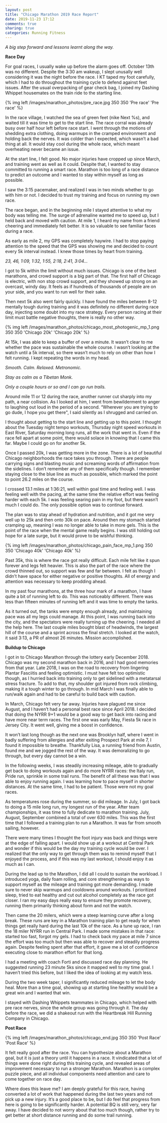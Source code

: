 ```yaml
---
layout: post
title: "Chicago Marathon 2019 Race Report"
date: 2019-11-23 17:12
comments: true
sharing: true
categories: Running Fitness
---
```


*A big step forward and lessons learnt along the way.*

**Race Day**

For goal races, I usually wake up before the alarm goes off. October 13th was no different. Despite the 3:30 am wakeup, I slept unusally well considering it was the night before the race. I KT taped my foot carefully, which I had to do throughout the training cycle to defend against feet issues. After the usual overpacking of gear check bag, I joined my Dashing Whippet housemates on the train ride to the starting line.

{% img left /images/marathon_photos/pre_race.jpg 350 350 'Pre race' 'Pre race' %}

In the race village, I watched the sea of green feet (nike Next %s), and waited till it was time to get to the start line. The race corral was already busy over half hour left before race start. I went through the motions of shedding extra clothing, doing warmups in the cramped environment and holding back the nerves. It was colder than I expected, which wasn’t a bad thing at all. It would stay cool during the whole race, which meant overheating never became an issue.

At the start line, I felt good. No major injuries have cropped up since March, and training went as well as it could. Despite that, I wanted to stay committed to running a smart race. Marathon is too long of a race distance to predict an outcome and I wanted to stay within myself as long as possible.

I saw the 3:15 pacemaker, and realized I was in two minds whether to go with him or not. I decided to trust my training and focus on running my own race.

The race began, and in the beginning mile I stayed attentive to what my body was telling me. The surge of adrenaline wanted me to speed up, but I held back and moved with caution. At mile 1, I heard my name from a friend cheering and immediately felt better. It is so valuable to see familiar faces during a race.

As early as mile 2, my GPS was completely haywire. I had to stop paying attention to the speed that the GPS was showing me and decided to count every 5k interval instead. I knew those times by heart from training.

*23, 46, 1:09, 1:32, 1:55, 2:18, 2:41, 3:04…*

I got to 5k within the limit without much issues. Chicago is one of the best marathons, and crowd support is a big part of that. The first half of Chicago is electric, with non stop crowd support, and they showed up strong on an overcast, windy day. It feels as if hundreds of thousands of people are on your side, and you want to run well for their sake.

Then next 5k also went fairly quickly. I have found the miles between 8-12 mentally tough during training and it was definitely no different during race day, injecting some doubt into my race strategy. Every person racing at their limit must battle negative thoughts, there is really no other way.

{% img left /images/marathon_photos/chicago_most_photogenic_mp_1.png 350 350 'Chicago 20k' 'Chicago 20k' %}

At 15k, I was able to keep a buffer of over a minute. It wasn’t clear to me whether the pace was sustainable the whole course. I wasn’t looking at the watch until a 5k interval, so there wasn’t much to rely on other than how I felt running. I kept repeating the words in my head.

*Smooth. Calm. Relaxed. Metronomic.*

*Stay as calm as a Tibetan Monk.*

*Only a couple hours or so and I can go run trails.*

Around mile 11 or 12 during the race, another runner cut sharply into my path, a near collision. As I looked at him, I went from bewilderment to anger to laughing out loud in the period of a second. “Wherever you are trying to go dude, I hope you get there", I said silently as I shrugged and carried on.

<!-- more -->

I thought about getting to the start line and getting up to this point. I thought about the Tuesday night tempo workouts, Thursday night speed workouts in East River, Saturday morning long runs, all the work that went in. Even if the race fell apart at some point, there would solace in knowing that I came this far. Maybe I could go on for another 5k.

Once I passed 20k, I was getting more in the zone. There is a lot of beautiful Chicago neighborhoods the race takes you through. There are people carrying signs and blasting music and screaming words of affirmation from the sidelines. I don’t remember any of them specifically though. I remember staying close to the blue line as much as possible, which marked the point to point 26.2 miles on the course.

I crossed 13.1 miles at 1:36:21, well within goal time and feeling well. I was feeling well with the pacing, at the same time the relative effort was feeling harder with each 5k. I was feeling searing pain in my foot, but there wasn’t much I could do. The only possible option was to continue forward.


The plan was to stay ahead of hydration and nutrition, and it got me very well up to 25k and then onto 30k on pace. Around then my stomach started cramping up, meaning I was no longer able to take in more gels. This is the point of the race when the mental game really begins. I was still holding out hope for a late surge, but it would prove to be wishful thinking.

{% img left /images/marathon_photos/chicago_pain_face_mp_1.png 350 350 'Chicago 40k' 'Chicago 40k' %}

Past 35k, this is where the race got really difficult. Each mile felt like it spun forever and legs felt heavier. This is also the part of the race where the crowd thinned out, so support was few and far between. I felt as though I didn’t have space for either negative or positive thoughts. All of energy and attention was necessary to keep prodding ahead.

In my past four marathons, at the three hour mark of a marathon, I have quite a bit of running left to do. This was noticeably different. There was less than fifteen minutes of running left and it was time to empty the tanks.

As it turned out, the tanks were empty enough already, and maintaining pace was all my legs could manage. At this point, I was running back into the city, and the spectators were really turning up the cheering. I needed all the help here. The last couple miles bought blast of headwinds, the largest hill of the course and a sprint across the final stretch. I looked at the watch, it said 3:13, a PR of almost 26 minutes. Mission accomplished.

**Buildup to Chicago**

I got in to Chicago Marathon through the lottery early December 2018. Chicago was my second marathon back in 2016, and I had good memories from that year. Late 2018, I was on the road to recovery from lingering Plantar Fasciitis and feeling optimistic. I must have felt too optimistic though, as I hurried back into training only to get sidelined with a metatarsal stress fracture. To add to that, my shoulder  got injured from rock climbing, making it a tough winter to go through. In mid March I was finally able to run/walk again and had to be careful to build back with caution.

In March, Chicago felt very far away. Injuries have plagued me since August, and I haven’t had a personal best race since April 2018. I decided that doing the NYRR 9+1 would be a good way to get back into racing and have more near term races. The first one was early May, Fiesta 5k race in Jersey City. It went well, giving me a boost in confidence.

It won’t last long though as the next one was Brooklyn half, where I went in badly suffering from allergies and after exiting Prospect Park at mile 7, I found it impossible to breathe. Thankfully Lisa, a running friend from Austin, found me and we jogged the rest of the way. It was demoralizing to go through, but every day cannot be a win.

In the following weeks, I was steadily increasing mileage, able to gradually get back to doing workouts again and do more NYRR races: the Italy run, Pride run, sprinkle in some trail runs. The benefit of all these was that I was able to enjoy running again. I was learning how to pace myself in shorter distances. At the same time, I had to be patient. Those were not my goal races.

As temperatures rose during the summer, so did mileage. In July, I got back to doing a 15 mile long run, my longest run of the year. After team championships, it was time to fully dedicate to marathon training. July, August, September combined a total of over 630 miles. This was the first time that I followed a training plan to run a Marathon. It was far from smooth sailing, however.

There were many times I thought the foot injury was back and things were at the edge of falling apart. I would show up at a workout at Central Park and wonder if this would be the day my training cycle would be over. I realized that the only way to get through them was to remind myself that I enjoyed the process, and if this was my last workout, I should enjoy it as much as I can. 

During the lead up to the Marathon, I did all I could to sustain the workload. I introduced yoga, daily foam rolling, and core strengthening as ways to support myself as the mileage and training got more demanding. I made sure to never skip warmups and cooldowns around workouts. I prioritized sleep, tried to eat healthy and cut out alcohol completely as the race got closer. I ran my easy days really easy to ensure they promote recovery, running them primarily thinking about form and not the watch.

Then came the 20 milers, which were a steep learning curve after a long break. These runs are key in a Marathon training plan to get ready for when things get really hard during the last 10k of the race. As a tune up race, I ran the 18 miler NYRR run in Central Park. I made some mistakes in that race: started too fast, forgot my gels. I had to check back my pace at mile 7 since the effort was too much but then was able to recover and steadily progress again. Despite feeling spent after that effort, it gave me a lot of confidence executing close to marathon effort for that long.

I had a meeting with coach Forti and discussed race day planning. He suggested running 23 minute 5ks since it mapped well to my time goal. I haven’t tried this before, but I liked the idea of looking at my watch less.

During the two week taper, I significantly reduced mileage to let the body heal. More than a time goal, showing up at starting line healthy would be a great win and I wanted that win.

I stayed with Dashing Whippets teammates in Chicago, which helped with pre race nerves, since the whole group was going through it. The day before the race, we did a shakeout run with the Heartbreak Hill Running Company in Chicago.

**Post Race**

{% img left /images/marathon_photos/chicago_end.jpg 350 350 'Post Race' 'Post Race' %}

It felt really good after the race. You can hypothesize about a Marathon goal, but it is just a theory until it happens in a race. It vindicated that a lot of things were done right during this training cycle, and revealed areas of improvement necessary to run a stronger Marathon. Marathon is a complex puzzle piece, and all individual components need attention and care to come together on race day.

Where does this leave me? I am deeply grateful for this race, having converted a lot of work that happened during the last two years and not pick up a new injury. It’s a good place to be, but I do feel that progress from here is going to be significantly harder. A potential BQ is still very, very far away. I have decided to not worry about that too much though, rather try to get better at short distance running and do some trail running.
